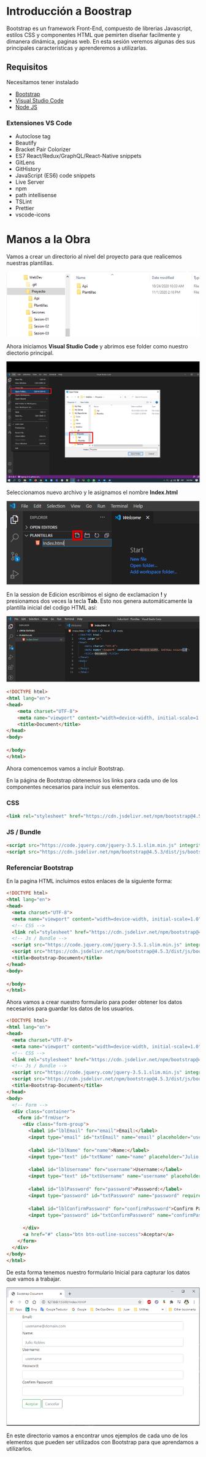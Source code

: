 # Introducción a Boostrap
Bootstrap es un framework Front-End, compuesto de librerias Javascript, estilos CSS y componentes HTML que pemirten diseñar facilmente y dimanera dinámica, paginas web. En esta sesión veremos algunas des sus principales características y aprenderemos a utilizarlas.

## Requisitos
Necesitamos tener instalado 

- [Bootstrap](https://getbootstrap.com/)
- [Visual Studio Code](https://code.visualstudio.com/)
- [Node JS](https://nodejs.org/en/download/)

### Extensiones VS Code
- Autoclose tag
- Beautify
- Bracket Pair Colorizer
- ES7 React/Redux/GraphQL/React-Native snippets
- GitLens
- GitHistory
- JavaScript (ES6) code snippets
- Live Server
- npm
- path intellisense
- TSLint
- Prettier
- vscode-icons

# Manos a la Obra
Vamos a crear un directorio al nivel del proyecto para que realicemos nuestras plantillas.

![Bootstrap](https://github.com/Jucer74/WebDev/blob/main/Sesiones/Sesion-03/Bootstrap-01.png)

Ahora iniciamos **Visual Studio Code** y abrimos ese folder como nuestro diectorio principal.

![Bootstrap](https://github.com/Jucer74/WebDev/blob/main/Sesiones/Sesion-03/Bootstrap-02.png)

Seleccionamos nuevo archivo y le asignamos el nombre **Index.html**

![Bootstrap](https://github.com/Jucer74/WebDev/blob/main/Sesiones/Sesion-03/Bootstrap-03.png)

En la session de Edicion escribimos el signo de exclamacion **!** y presionamos dos veces la tecla **Tab**. Esto nos genera automáticamente la plantilla inicial del codigo HTML así:

![Bootstrap](https://github.com/Jucer74/WebDev/blob/main/Sesiones/Sesion-03/Bootstrap-04.png)

```html
<!DOCTYPE html>
<html lang="en">
<head>
    <meta charset="UTF-8">
    <meta name="viewport" content="width=device-width, initial-scale=1.0">
    <title>Document</title>
</head>
<body>
    
</body>
</html>
```

Ahora comencemos vamos a incluir Bootstrap.

En la página de Bootstrap obtenemos los links para cada uno de los componentes necesarios para incluir sus elementos.

### CSS
```html
<link rel="stylesheet" href="https://cdn.jsdelivr.net/npm/bootstrap@4.5.3/dist/css/bootstrap.min.css" integrity="sha384-TX8t27EcRE3e/ihU7zmQxVncDAy5uIKz4rEkgIXeMed4M0jlfIDPvg6uqKI2xXr2" crossorigin="anonymous">
```
### JS / Bundle
```html
<script src="https://code.jquery.com/jquery-3.5.1.slim.min.js" integrity="sha384-DfXdz2htPH0lsSSs5nCTpuj/zy4C+OGpamoFVy38MVBnE+IbbVYUew+OrCXaRkfj" crossorigin="anonymous"></script>
<script src="https://cdn.jsdelivr.net/npm/bootstrap@4.5.3/dist/js/bootstrap.bundle.min.js" integrity="sha384-ho+j7jyWK8fNQe+A12Hb8AhRq26LrZ/JpcUGGOn+Y7RsweNrtN/tE3MoK7ZeZDyx" crossorigin="anonymous"></script>
```
 
### Referenciar Bootstrap
En la pagina HTML incluimos estos enlaces de la siguiente forma:
```html
<!DOCTYPE html>
<html lang="en">
<head>
  <meta charset="UTF-8">
  <meta name="viewport" content="width=device-width, initial-scale=1.0">
  <!-- CSS -->
  <link rel="stylesheet" href="https://cdn.jsdelivr.net/npm/bootstrap@4.5.3/dist/css/bootstrap.min.css" integrity="sha384-TX8t27EcRE3e/ihU7zmQxVncDAy5uIKz4rEkgIXeMed4M0jlfIDPvg6uqKI2xXr2" crossorigin="anonymous">
  <!-- Js / Bundle -->
  <script src="https://code.jquery.com/jquery-3.5.1.slim.min.js" integrity="sha384-DfXdz2htPH0lsSSs5nCTpuj/zy4C+OGpamoFVy38MVBnE+IbbVYUew+OrCXaRkfj" crossorigin="anonymous"></script>
  <script src="https://cdn.jsdelivr.net/npm/bootstrap@4.5.3/dist/js/bootstrap.bundle.min.js" integrity="sha384-ho+j7jyWK8fNQe+A12Hb8AhRq26LrZ/JpcUGGOn+Y7RsweNrtN/tE3MoK7ZeZDyx" crossorigin="anonymous"></script>
  <title>Bootstrap-Document</title>
</head>
<body>
    
</body>
</html>
```

Ahora vamos a crear nuestro formulario para poder obtener los datos necesarios para guardar los datos de los usuarios.

```html
<!DOCTYPE html>
<html lang="en">
<head>
  <meta charset="UTF-8">
  <meta name="viewport" content="width=device-width, initial-scale=1.0">
  <!-- CSS -->
  <link rel="stylesheet" href="https://cdn.jsdelivr.net/npm/bootstrap@4.5.3/dist/css/bootstrap.min.css" integrity="sha384-TX8t27EcRE3e/ihU7zmQxVncDAy5uIKz4rEkgIXeMed4M0jlfIDPvg6uqKI2xXr2" crossorigin="anonymous">
  <!-- Js / Bundle -->
  <script src="https://code.jquery.com/jquery-3.5.1.slim.min.js" integrity="sha384-DfXdz2htPH0lsSSs5nCTpuj/zy4C+OGpamoFVy38MVBnE+IbbVYUew+OrCXaRkfj" crossorigin="anonymous"></script>
  <script src="https://cdn.jsdelivr.net/npm/bootstrap@4.5.3/dist/js/bootstrap.bundle.min.js" integrity="sha384-ho+j7jyWK8fNQe+A12Hb8AhRq26LrZ/JpcUGGOn+Y7RsweNrtN/tE3MoK7ZeZDyx" crossorigin="anonymous"></script>
  <title>Bootstrap-Document</title>
</head>
<body>
  <!-- Form -->    
  <div class="container">
    <form id="frmUser">
      <div class="form-group">
        <label id="lblEmail" for="email">Email:</label>
        <input type="email" id="txtEmail" name="email" placeholder="username@domain.com" required class="form-control">

        <label id="lblName" for="name">Name:</label>
        <input type="text" id="txtName" name="name" placeholder="Julio Robles" required class="form-control">

        <label id="lblUsername" for="username">Username:</label>
        <input type="text" id="txtUsername" name="username" placeholder="username" required class="form-control">

        <label id="lblPassword" for="password">Password:</label>
        <input type="password" id="txtPassword" name="password" required class="form-control">

        <label id="lblConfirmPassword" for="confirmPassword">Confirm Password:</label>
        <input type="password" id="txtConfirmPassword" name="confirmPassword" required class="form-control">

      </div>
      <a href="#" class="btn btn-outline-success">Aceptar</a>
    </form>
  </div>
</body>
</html>
```

De esta forma tenemos nuestro formulario Inicial para capturar los datos que vamos a trabajar.

![Bootstrap](https://github.com/Jucer74/WebDev/blob/main/Sesiones/Sesion-03/Bootstrap-05.png)

En este directorio vamos a encontrar unos ejemplos de cada uno de los elementos que pueden ser utilizados con Bootstrap para que aprendamos a utilizarlos.